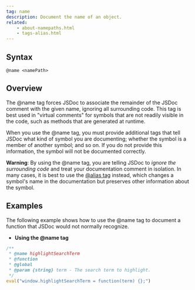 ```yaml
---
tag: name
description: Document the name of an object.
related:
    - about-namepaths.html
    - tags-alias.html
---
```


## Syntax
`@name <namePath>`


## Overview

The @name tag forces JSDoc to associate the remainder of the JSDoc comment with the given name,
ignoring all surrounding code. This tag is best used in "virtual comments" for symbols that are not
readily visible in the code, such as methods that are generated at runtime.

When you use the @name tag, you must provide additional tags that tell JSDoc what kind of symbol you
are documenting; whether the symbol is a member of another symbol; and so on. If you do not provide
this information, the symbol will not be documented correctly.

**Warning**: By using the @name tag, you are telling JSDoc to _ignore the surrounding code_ and
treat your documentation comment in isolation. In many cases, it is best to use the
[@alias tag][alias-tag] instead, which changes a symbol's name in the documentation but preserves
other information about the symbol.

[alias-tag]: tags-alias


## Examples

The following example shows how to use the @name tag to document a function that JSDoc would not
normally recognize.

- **Using the @name tag**

```js
/**
 * @name highlightSearchTerm
 * @function
 * @global
 * @param {string} term - The search term to highlight.
 */
eval("window.highlightSearchTerm = function(term) {};")
```

